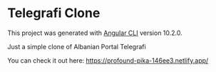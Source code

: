 # Telegrafi Clone

This project was generated with [Angular CLI](https://github.com/angular/angular-cli) version 10.2.0.

Just a simple clone of Albanian Portal Telegrafi

You can check it out here:
https://profound-pika-146ee3.netlify.app/
